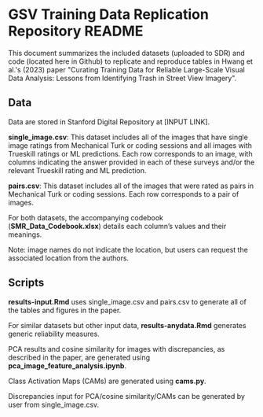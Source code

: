 # GSV Training Data Replication Repository README

This document summarizes the included datasets (uploaded to SDR) and code (located here in Github) to replicate and reproduce tables in Hwang et al.'s (2023) paper "Curating Training Data for Reliable Large-Scale Visual Data Analysis: Lessons from Identifying Trash in Street View Imagery". 

## Data

Data are stored in Stanford Digital Repository at [INPUT LINK].

**single_image.csv**: This dataset includes all of the images that have single image ratings from Mechanical Turk or coding sessions and all images with Trueskill ratings or ML predictions. Each row corresponds to an image, with columns indicating the answer provided in each of these surveys and/or the relevant Trueskill rating and ML prediction. 

**pairs.csv**: This dataset includes all of the images that were rated as pairs in Mechanical Turk or coding sessions. Each row corresponds to a pair of images. 

For both datasets, the accompanying codebook (**SMR_Data_Codebook.xlsx**) details each column’s values and their meanings.

Note: image names do not indicate the location, but users can request the associated location from the authors.

## Scripts
**results-input.Rmd** uses single_image.csv and pairs.csv to generate all of the tables and figures in the paper.

For similar datasets but other input data, **results-anydata.Rmd** generates generic reliability measures.

PCA results and cosine similarity for images with discrepancies, as described in the paper, are generated using **pca_image_feature_analysis.ipynb**. 

Class Activation Maps (CAMs) are generated using **cams.py**.

Discrepancies input for PCA/cosine similarity/CAMs can be generated by user from single_image.csv.


